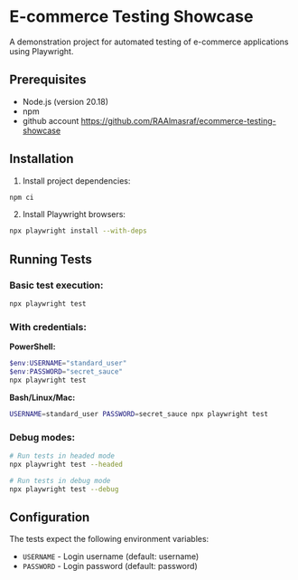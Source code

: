 # E-commerce Testing Showcase

A demonstration project for automated testing of e-commerce applications using Playwright.

## Prerequisites

- Node.js (version 20.18)
- npm
- github account https://github.com/RAAlmasraf/ecommerce-testing-showcase

## Installation

1. Install project dependencies:
```bash
npm ci
```

2. Install Playwright browsers:
```bash
npx playwright install --with-deps
```

## Running Tests

### Basic test execution:
```bash
npx playwright test
```

### With credentials:

**PowerShell:**
```powershell
$env:USERNAME="standard_user"
$env:PASSWORD="secret_sauce"
npx playwright test
```

**Bash/Linux/Mac:**
```bash
USERNAME=standard_user PASSWORD=secret_sauce npx playwright test
```

### Debug modes:
```bash
# Run tests in headed mode
npx playwright test --headed

# Run tests in debug mode
npx playwright test --debug
```

## Configuration

The tests expect the following environment variables:
- `USERNAME` - Login username (default: username)
- `PASSWORD` - Login password (default: password)